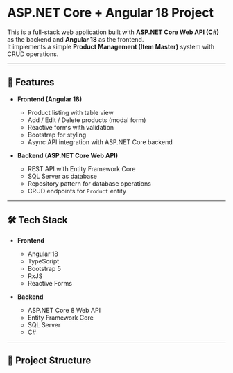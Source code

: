 # ASP.NET Core + Angular 18 Project

This is a full-stack web application built with **ASP.NET Core Web API (C#)** as the backend and **Angular 18** as the frontend.  
It implements a simple **Product Management (Item Master)** system with CRUD operations.

---

## 🚀 Features
- **Frontend (Angular 18)**
  - Product listing with table view
  - Add / Edit / Delete products (modal form)
  - Reactive forms with validation
  - Bootstrap for styling
  - Async API integration with ASP.NET Core backend

- **Backend (ASP.NET Core Web API)**
  - REST API with Entity Framework Core
  - SQL Server as database
  - Repository pattern for database operations
  - CRUD endpoints for `Product` entity

---

## 🛠️ Tech Stack
- **Frontend**
  - Angular 18
  - TypeScript
  - Bootstrap 5
  - RxJS
  - Reactive Forms

- **Backend**
  - ASP.NET Core 8 Web API
  - Entity Framework Core
  - SQL Server
  - C#

---

## 📂 Project Structure
